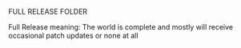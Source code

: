 FULL RELEASE FOLDER

Full Release meaning:
The world is complete and mostly will receive occasional patch updates or none at all